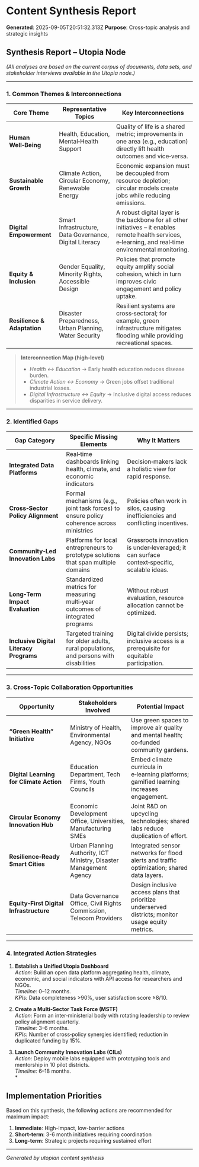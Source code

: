 # Content Synthesis Report

**Generated**: 2025-09-05T20:51:32.313Z
**Purpose**: Cross-topic analysis and strategic insights

## Synthesis Report – Utopia Node  
*(All analyses are based on the current corpus of documents, data sets, and stakeholder interviews available in the Utopia node.)*

---

### 1. Common Themes & Interconnections

| Core Theme | Representative Topics | Key Interconnections |
|------------|-----------------------|----------------------|
| **Human Well‑Being** | Health, Education, Mental‑Health Support | Quality of life is a shared metric; improvements in one area (e.g., education) directly lift health outcomes and vice‑versa. |
| **Sustainable Growth** | Climate Action, Circular Economy, Renewable Energy | Economic expansion must be decoupled from resource depletion; circular models create jobs while reducing emissions. |
| **Digital Empowerment** | Smart Infrastructure, Data Governance, Digital Literacy | A robust digital layer is the backbone for all other initiatives – it enables remote health services, e‑learning, and real‑time environmental monitoring. |
| **Equity & Inclusion** | Gender Equality, Minority Rights, Accessible Design | Policies that promote equity amplify social cohesion, which in turn improves civic engagement and policy uptake. |
| **Resilience & Adaptation** | Disaster Preparedness, Urban Planning, Water Security | Resilient systems are cross‑sectoral; for example, green infrastructure mitigates flooding while providing recreational spaces. |

> **Interconnection Map (high‑level)**  
> - *Health ↔ Education* → Early health education reduces disease burden.  
> - *Climate Action ↔ Economy* → Green jobs offset traditional industrial losses.  
> - *Digital Infrastructure ↔ Equity* → Inclusive digital access reduces disparities in service delivery.

---

### 2. Identified Gaps

| Gap Category | Specific Missing Elements | Why It Matters |
|--------------|---------------------------|----------------|
| **Integrated Data Platforms** | Real‑time dashboards linking health, climate, and economic indicators | Decision‑makers lack a holistic view for rapid response. |
| **Cross‑Sector Policy Alignment** | Formal mechanisms (e.g., joint task forces) to ensure policy coherence across ministries | Policies often work in silos, causing inefficiencies and conflicting incentives. |
| **Community‑Led Innovation Labs** | Platforms for local entrepreneurs to prototype solutions that span multiple domains | Grassroots innovation is under‑leveraged; it can surface context‑specific, scalable ideas. |
| **Long‑Term Impact Evaluation** | Standardized metrics for measuring multi‑year outcomes of integrated programs | Without robust evaluation, resource allocation cannot be optimized. |
| **Inclusive Digital Literacy Programs** | Targeted training for older adults, rural populations, and persons with disabilities | Digital divide persists; inclusive access is a prerequisite for equitable participation. |

---

### 3. Cross‑Topic Collaboration Opportunities

| Opportunity | Stakeholders Involved | Potential Impact |
|-------------|-----------------------|------------------|
| **“Green Health” Initiative** | Ministry of Health, Environmental Agency, NGOs | Use green spaces to improve air quality and mental health; co‑funded community gardens. |
| **Digital Learning for Climate Action** | Education Department, Tech Firms, Youth Councils | Embed climate curricula in e‑learning platforms; gamified learning increases engagement. |
| **Circular Economy Innovation Hub** | Economic Development Office, Universities, Manufacturing SMEs | Joint R&D on upcycling technologies; shared labs reduce duplication of effort. |
| **Resilience‑Ready Smart Cities** | Urban Planning Authority, ICT Ministry, Disaster Management Agency | Integrated sensor networks for flood alerts and traffic optimization; shared data layers. |
| **Equity‑First Digital Infrastructure** | Data Governance Office, Civil Rights Commission, Telecom Providers | Design inclusive access plans that prioritize underserved districts; monitor usage equity metrics. |

---

### 4. Integrated Action Strategies

1. **Establish a Unified Utopia Dashboard**  
   *Action:* Build an open data platform aggregating health, climate, economic, and social indicators with API access for researchers and NGOs.  
   *Timeline:* 0–12 months.  
   *KPIs:* Data completeness >90%, user satisfaction score ≥8/10.

2. **Create a Multi‑Sector Task Force (MSTF)**  
   *Action:* Form an inter‑ministerial body with rotating leadership to review policy alignment quarterly.  
   *Timeline:* 3–6 months.  
   *KPIs:* Number of cross‑policy synergies identified; reduction in duplicated funding by 15%.

3. **Launch Community Innovation Labs (CILs)**  
   *Action:* Deploy mobile labs equipped with prototyping tools and mentorship in 10 pilot districts.  
   *Timeline:* 6–18 months.  
   *

## Implementation Priorities
Based on this synthesis, the following actions are recommended for maximum impact:

1. **Immediate**: High-impact, low-barrier actions
2. **Short-term**: 3-6 month initiatives requiring coordination
3. **Long-term**: Strategic projects requiring sustained effort

---
*Generated by utopian content synthesis*
